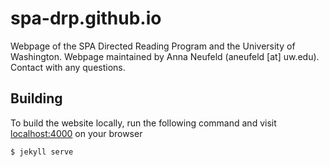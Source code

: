 # spa-drp.github.io
Webpage of the SPA Directed Reading Program and the University of Washington.
Webpage maintained by Anna Neufeld (aneufeld [at] uw.edu).
Contact with any questions.


## Building

To build the website locally, run the following command and visit [localhost:4000](http://localhost:4000/) on your browser
```{shell}
$ jekyll serve
```